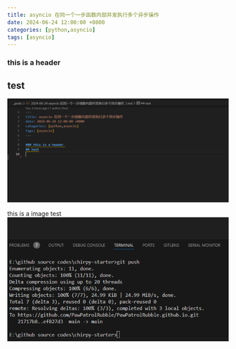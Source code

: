 ```yaml
---
title: asyncio 在同一个一步函数内部并发执行多个异步操作
date: 2024-06-24 12:00:00 +0800
categories: [python,asyncio]
tags: [asyncio]
---
```


### this is a header 
## test

![alt text](/assets/images/test.png "Logo Title Text 1")



this is a image test
![alt text](/assets/images/tes2.png "Logo Title Text 1")